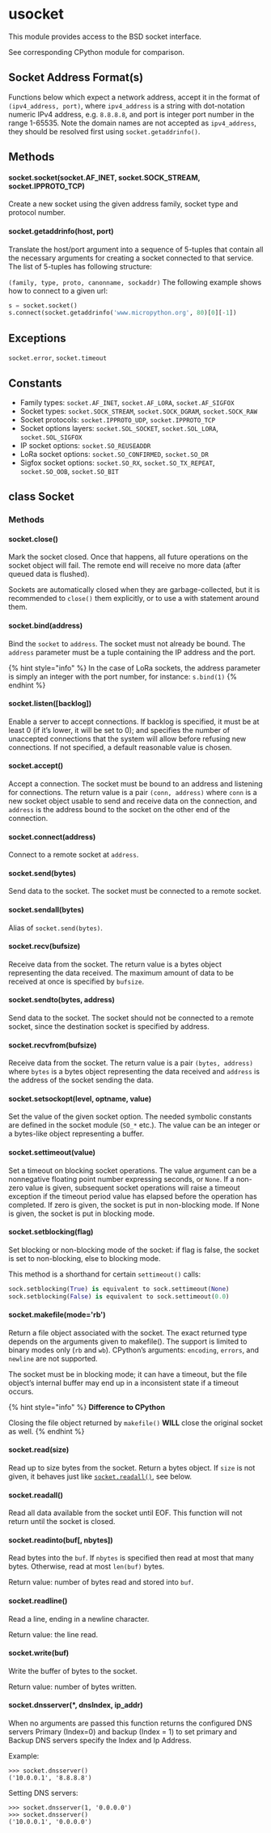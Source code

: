 # usocket

This module provides access to the BSD socket interface.

See corresponding CPython module for comparison.

## Socket Address Format\(s\)

Functions below which expect a network address, accept it in the format of `(ipv4_address, port)`, where `ipv4_address` is a string with dot-notation numeric IPv4 address, e.g. `8.8.8.8`, and port is integer port number in the range 1-65535. Note the domain names are not accepted as `ipv4_address`, they should be resolved first using `socket.getaddrinfo()`.

## Methods

#### socket.socket\(socket.AF\_INET, socket.SOCK\_STREAM, socket.IPPROTO\_TCP\)

Create a new socket using the given address family, socket type and protocol number.

#### socket.getaddrinfo\(host, port\)

Translate the host/port argument into a sequence of 5-tuples that contain all the necessary arguments for creating a socket connected to that service. The list of 5-tuples has following structure:

`(family, type, proto, canonname, sockaddr)` The following example shows how to connect to a given url:

```python
s = socket.socket()
s.connect(socket.getaddrinfo('www.micropython.org', 80)[0][-1])
```

## Exceptions

`socket.error`, `socket.timeout`

## Constants

* Family types: `socket.AF_INET`, `socket.AF_LORA`, `socket.AF_SIGFOX`
* Socket types: `socket.SOCK_STREAM`, `socket.SOCK_DGRAM`, `socket.SOCK_RAW`
* Socket protocols: `socket.IPPROTO_UDP`, `socket.IPPROTO_TCP`
* Socket options layers: `socket.SOL_SOCKET`, `socket.SOL_LORA`, `socket.SOL_SIGFOX`
* IP socket options: `socket.SO_REUSEADDR`
* LoRa socket options: `socket.SO_CONFIRMED`, `socket.SO_DR`
* Sigfox socket options: `socket.SO_RX`, `socket.SO_TX_REPEAT`, `socket.SO_OOB`, `socket.SO_BIT`

## class Socket

### Methods

#### socket.close\(\)

Mark the socket closed. Once that happens, all future operations on the socket object will fail. The remote end will receive no more data \(after queued data is flushed\).

Sockets are automatically closed when they are garbage-collected, but it is recommended to `close()` them explicitly, or to use a with statement around them.

#### socket.bind\(address\)

Bind the `socket` to `address`. The socket must not already be bound. The `address` parameter must be a tuple containing the IP address and the port.

{% hint style="info" %}
In the case of LoRa sockets, the address parameter is simply an integer with the port number, for instance: `s.bind(1)`
{% endhint %}

#### socket.listen\(\[backlog\]\)

Enable a server to accept connections. If backlog is specified, it must be at least 0 \(if it’s lower, it will be set to 0\); and specifies the number of unaccepted connections that the system will allow before refusing new connections. If not specified, a default reasonable value is chosen.

#### socket.accept\(\)

Accept a connection. The socket must be bound to an address and listening for connections. The return value is a pair `(conn, address)` where `conn` is a new socket object usable to send and receive data on the connection, and `address` is the address bound to the socket on the other end of the connection.

#### socket.connect\(address\)

Connect to a remote socket at `address`.

#### socket.send\(bytes\)

Send data to the socket. The socket must be connected to a remote socket.

#### socket.sendall\(bytes\)

Alias of `socket.send(bytes)`.

#### socket.recv\(bufsize\)

Receive data from the socket. The return value is a bytes object representing the data received. The maximum amount of data to be received at once is specified by `bufsize`.

#### socket.sendto\(bytes, address\)

Send data to the socket. The socket should not be connected to a remote socket, since the destination socket is specified by address.

#### socket.recvfrom\(bufsize\)

Receive data from the socket. The return value is a pair `(bytes, address)` where `bytes` is a bytes object representing the data received and `address` is the address of the socket sending the data.

#### socket.setsockopt\(level, optname, value\)

Set the value of the given socket option. The needed symbolic constants are defined in the socket module \(`SO_*` etc.\). The value can be an integer or a bytes-like object representing a buffer.

#### socket.settimeout\(value\)

Set a timeout on blocking socket operations. The value argument can be a nonnegative floating point number expressing seconds, or `None`. If a non-zero value is given, subsequent socket operations will raise a timeout exception if the timeout period value has elapsed before the operation has completed. If zero is given, the socket is put in non-blocking mode. If None is given, the socket is put in blocking mode.

#### socket.setblocking\(flag\)

Set blocking or non-blocking mode of the socket: if flag is false, the socket is set to non-blocking, else to blocking mode.

This method is a shorthand for certain `settimeout()` calls:

```python
sock.setblocking(True) is equivalent to sock.settimeout(None)
sock.setblocking(False) is equivalent to sock.settimeout(0.0)
```

#### socket.makefile\(mode='rb'\)

Return a file object associated with the socket. The exact returned type depends on the arguments given to makefile\(\). The support is limited to binary modes only \(`rb` and `wb`\). CPython’s arguments: `encoding`, `errors`, and `newline` are not supported.

The socket must be in blocking mode; it can have a timeout, but the file object’s internal buffer may end up in a inconsistent state if a timeout occurs.

{% hint style="info" %}
**Difference to CPython**

Closing the file object returned by `makefile()` **WILL** close the original socket as well.
{% endhint %}

#### socket.read\(size\)

Read up to size bytes from the socket. Return a bytes object. If `size` is not given, it behaves just like [`socket.readall()`](usocket.md#socket-readall), see below.

#### socket.readall\(\)

Read all data available from the socket until EOF. This function will not return until the socket is closed.

#### socket.readinto\(buf\[, nbytes\]\)

Read bytes into the `buf`. If `nbytes` is specified then read at most that many bytes. Otherwise, read at most `len(buf)` bytes.

Return value: number of bytes read and stored into `buf`.

#### socket.readline\(\)

Read a line, ending in a newline character.

Return value: the line read.

#### socket.write\(buf\)

Write the buffer of bytes to the socket.

Return value: number of bytes written.

#### socket.dnsserver(*, dnsIndex, ip_addr)
 
When no arguments are passed this function returns the configured DNS servers Primary (Index=0) and backup (Index = 1)
to set primary and Backup DNS servers specify the Index and Ip Address.

Example:

```
>>> socket.dnsserver()
('10.0.0.1', '8.8.8.8')
```
Setting DNS servers:

```
>>> socket.dnsserver(1, '0.0.0.0')
>>> socket.dnsserver()
('10.0.0.1', '0.0.0.0')
```
